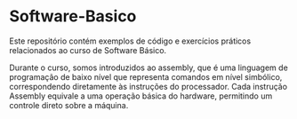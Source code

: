 # Software-Basico
Este repositório contém exemplos de código e exercícios práticos relacionados ao curso de Software Básico.

Durante o curso, somos introduzidos ao assembly, que é uma linguagem de programação de baixo nível que representa comandos em nível simbólico, correspondendo diretamente às instruções do processador. Cada instrução Assembly equivale a uma operação básica do hardware, permitindo um controle direto sobre a máquina.
